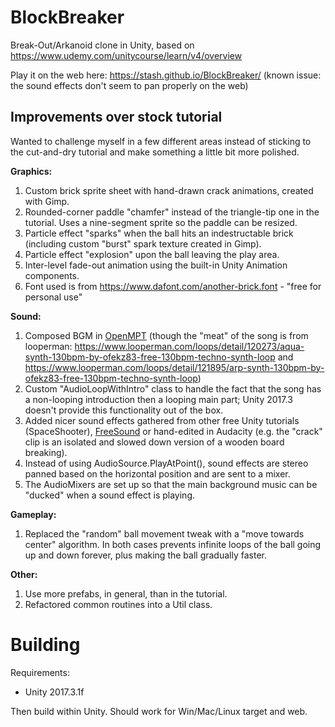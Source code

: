 # BlockBreaker

Break-Out/Arkanoid clone in Unity, based on https://www.udemy.com/unitycourse/learn/v4/overview

Play it on the web here: https://stash.github.io/BlockBreaker/ (known issue: the sound effects don't seem to pan properly on the web)

## Improvements over stock tutorial

Wanted to challenge myself in a few different areas instead of sticking to the cut-and-dry tutorial and make something a little bit more polished.

**Graphics:**

1. Custom brick sprite sheet with hand-drawn crack animations, created with Gimp.
1. Rounded-corner paddle "chamfer" instead of the triangle-tip one in the tutorial. Uses a nine-segment sprite so the paddle can be resized.
1. Particle effect "sparks" when the ball hits an indestructable brick (including custom "burst" spark texture created in Gimp).
1. Particle effect "explosion" upon the ball leaving the play area.
1. Inter-level fade-out animation using the built-in Unity Animation components.
1. Font used is from https://www.dafont.com/another-brick.font - "free for personal use"

**Sound:**

1. Composed BGM in [OpenMPT](https://openmpt.org/) (though the "meat" of the song is from looperman: https://www.looperman.com/loops/detail/120273/aqua-synth-130bpm-by-ofekz83-free-130bpm-techno-synth-loop and https://www.looperman.com/loops/detail/121895/arp-synth-130bpm-by-ofekz83-free-130bpm-techno-synth-loop)
1. Custom "AudioLoopWithIntro" class to handle the fact that the song has a non-looping introduction then a looping main part; Unity 2017.3 doesn't provide this functionality out of the box.
1. Added nicer sound effects gathered from other free Unity tutorials (SpaceShooter), [FreeSound](https://freesound.org) or hand-edited in Audacity (e.g. the "crack" clip is an isolated and slowed down version of a wooden board breaking).
1. Instead of using AudioSource.PlayAtPoint(), sound effects are stereo panned based on the horizontal position and are sent to a mixer.
1. The AudioMixers are set up so that the main background music can be "ducked" when a sound effect is playing.

**Gameplay:**

1. Replaced the "random" ball movement tweak with a "move towards center" algorithm. In both cases prevents infinite loops of the ball going up and down forever, plus making the ball gradually faster.

**Other:**

1. Use more prefabs, in general, than in the tutorial.
1. Refactored common routines into a Util class.

# Building

Requirements:

* Unity 2017.3.1f

Then build within Unity. Should work for Win/Mac/Linux target and web.
